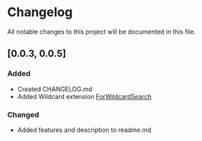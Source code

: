 # Changelog

All notable changes to this project will be documented in this file.

## [0.0.3, 0.0.5]

### Added
* Created CHANGELOG.md
* Added Wildcard extension [ForWildcardSearch](https://www.google.com)

### Changed
* Added features and description to readme.md
